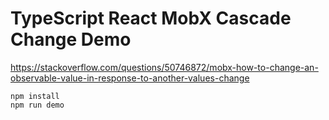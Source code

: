 TypeScript React MobX Cascade Change Demo
==========================

https://stackoverflow.com/questions/50746872/mobx-how-to-change-an-observable-value-in-response-to-another-values-change

```
npm install
npm run demo
```

